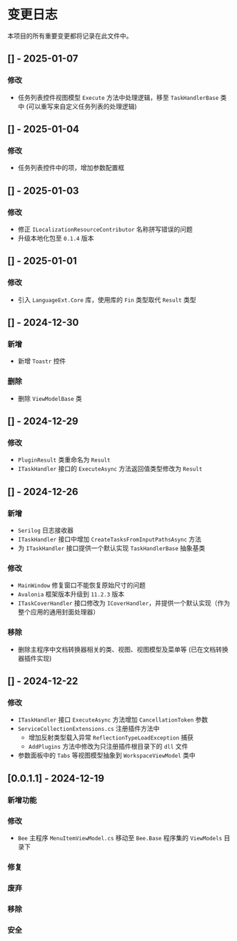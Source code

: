 # 变更日志

本项目的所有重要变更都将记录在此文件中。

## [] - 2025-01-07

### 修改

- 任务列表控件视图模型 `Execute` 方法中处理逻辑，移至 `TaskHandlerBase` 类中 (可以重写来自定义任务列表的处理逻辑)

## [] - 2025-01-04

### 修改

- 任务列表控件中的项，增加参数配置框

## [] - 2025-01-03

### 修改

- 修正 `ILocalizationResourceContributor` 名称拼写错误的问题
- 升级本地化包至 `0.1.4` 版本

## [] - 2025-01-01

### 修改

- 引入 `LanguageExt.Core` 库，使用库的 `Fin` 类型取代 `Result` 类型

## [] - 2024-12-30

### 新增

- 新增 `Toastr` 控件

### 删除

- 删除 `ViewModelBase` 类

## [] - 2024-12-29

### 修改

- `PluginResult` 类重命名为 `Result`
- `ITaskHandler` 接口的 `ExecuteAsync` 方法返回值类型修改为 `Result`

## [] - 2024-12-26

### 新增

- `Serilog` 日志接收器
- `ITaskHandler` 接口中增加 `CreateTasksFromInputPathsAsync` 方法
- 为 `ITaskHandler` 接口提供一个默认实现 `TaskHandlerBase` 抽象基类

### 修改

- `MainWindow` 修复窗口不能恢复原始尺寸的问题
- `Avalonia` 框架版本升级到 `11.2.3` 版本
- `ITaskCoverHandler` 接口修改为 `ICoverHandler`，并提供一个默认实现（作为整个应用的通用封面处理器）

### 移除

- 删除主程序中文档转换器相关的类、视图、视图模型及菜单等 (已在文档转换器插件实现)

## [] - 2024-12-22

### 修改

- `ITaskHandler` 接口 `ExecuteAsync` 方法增加 `CancellationToken` 参数
- `ServiceCollectionExtensions.cs` 注册插件方法中
  - 增加反射类型载入异常 `ReflectionTypeLoadException` 捕获
  - `AddPlugins` 方法中修改为只注册插件根目录下的 `dll` 文件
- 参数面板中的 `Tabs` 等视图模型抽象到 `WorkspaceViewModel` 类中

## [0.0.1.1] - 2024-12-19

### 新增功能

### 修改

- `Bee` 主程序 `MenuItemViewModel.cs` 移动至 `Bee.Base` 程序集的 `ViewModels` 目录下

### 修复

### 废弃

### 移除

### 安全

